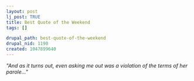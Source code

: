 ```yaml
--- 
layout: post
lj_post: TRUE
title: Best Quote of the Weekend
tags: []

drupal_path: best-quote-of-the-weekend
drupal_nid: 1190
created: 1047899640
---
```

<i>"And as it turns out, even asking me out was a violation of the terms of her parole..."</i>
